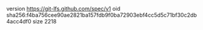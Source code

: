 version https://git-lfs.github.com/spec/v1
oid sha256:f4ba756cee90ae2821ba157fdb9f0ba72903ebf4cc5d5c71bf30c2db4acc4df0
size 2218
